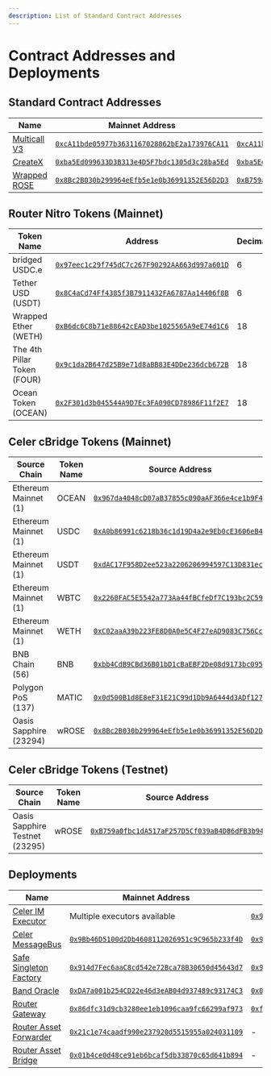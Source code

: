 ```yaml
---
description: List of Standard Contract Addresses
---
```


# Contract Addresses and Deployments

## Standard Contract Addresses

| Name                       | Mainnet Address                                            | Testnet Address                                            | Source                             |
|----------------------------|------------------------------------------------------------|------------------------------------------------------------|------------------------------------|
| [Multicall V3][multicall]  | [`0xcA11bde05977b3631167028862bE2a173976CA11`][mc-mainnet] | [`0xcA11bde05977b3631167028862bE2a173976CA11`][mc-testnet] | [Multicall3.sol][multicall-source] |
| [CreateX][createx]         | [`0xba5Ed099633D3B313e4D5F7bdc1305d3c28ba5Ed`][cx-mainnet] | [`0xba5Ed099633D3B313e4D5F7bdc1305d3c28ba5Ed`][cx-testnet] | [Createx.sol][createx-source]      |
| [Wrapped ROSE][wrose-dapp] | [`0x8Bc2B030b299964eEfb5e1e0b36991352E56D2D3`][wr-mainnet] | [`0xB759a0fbc1dA517aF257D5Cf039aB4D86dFB3b94`][wr-testnet] | [WrappedROSE.sol][wrose-source]    |

[multicall-source]: https://github.com/mds1/multicall/blob/main/src/Multicall3.sol
[multicall]: https://multicall3.com/
[mc-mainnet]: https://explorer.oasis.io/mainnet/sapphire/address/0xcA11bde05977b3631167028862bE2a173976CA11
[mc-testnet]: https://explorer.oasis.io/testnet/sapphire/address/0xcA11bde05977b3631167028862bE2a173976CA11

[createx]: https://github.com/pcaversaccio/createx/
[createx-source]: https://github.com/pcaversaccio/createx/blob/main/src/CreateX.sol
[cx-mainnet]: https://explorer.oasis.io/mainnet/sapphire/address/0xba5Ed099633D3B313e4D5F7bdc1305d3c28ba5Ed
[cx-testnet]: https://explorer.oasis.io/testnet/sapphire/address/0xba5Ed099633D3B313e4D5F7bdc1305d3c28ba5Ed

[wrose-dapp]: https://wrose.oasis.io/
[wrose-source]: https://github.com/oasisprotocol/sapphire-paratime/blob/main/contracts/contracts/WrappedROSE.sol
[wr-mainnet]: https://explorer.oasis.io/mainnet/sapphire/address/0x8Bc2B030b299964eEfb5e1e0b36991352E56D2D3
[wr-testnet]: https://explorer.oasis.io/testnet/sapphire/address/0xB759a0fbc1dA517aF257D5Cf039aB4D86dFB3b94

## Router Nitro Tokens (Mainnet)

| Token Name                  | Address                                                             | Decimals |
| --------------------------- | ------------------------------------------------------------------- | -------- |
| bridged USDC.e              | [`0x97eec1c29f745dC7c267F90292AA663d997a601D`][router-usdc-mainnet] | 6        |
| Tether USD (USDT)           | [`0x8C4aCd74Ff4385f3B7911432FA6787Aa14406f8B`][router-usdt-mainnet] | 6        |
| Wrapped Ether (WETH)        | [`0xB6dc6C8b71e88642cEAD3be1025565A9eE74d1C6`][router-weth-mainnet] | 18       |
| The 4th Pillar Token (FOUR) | [`0x9c1da2B647d25B9e71d8aBB83E4DDe236dcb672B`][router-four-mainnet] | 18       |
| Ocean Token (OCEAN)         | [`0x2F301d3b045544A9D7Ec3FA090CD78986F11f2E7`][router-ocean-mainnet]| 18       |

[router-usdc-mainnet]: https://explorer.oasis.io/mainnet/sapphire/address/0x97eec1c29f745dC7c267F90292AA663d997a601D
[router-usdt-mainnet]: https://explorer.oasis.io/mainnet/sapphire/address/0x8C4aCd74Ff4385f3B7911432FA6787Aa14406f8B
[router-weth-mainnet]: https://explorer.oasis.io/mainnet/sapphire/address/0xB6dc6C8b71e88642cEAD3be1025565A9eE74d1C6
[router-four-mainnet]: https://explorer.oasis.io/mainnet/sapphire/address/0x9c1da2B647d25B9e71d8aBB83E4DDe236dcb672B
[router-ocean-mainnet]: https://explorer.oasis.io/mainnet/sapphire/address/0x2F301d3b045544A9D7Ec3FA090CD78986F11f2E7

## Celer cBridge Tokens (Mainnet)
<!-- NOTE: this is generated using `_fetch-cbridge-tokens.py` -->
<!-- WARNING: please don't manually update the table! -->
| Source Chain | Token Name | Source Address | Dest. Chain | Dest Address |
| ------------ | ---------- | -------------- | ----------- | ------------ |
| Ethereum Mainnet (1) | OCEAN | [`0x967da4048cD07aB37855c090aAF366e4ce1b9F48`](https://etherscan.io/address/0x967da4048cD07aB37855c090aAF366e4ce1b9F48) | Oasis Sapphire (23294) | [`0x39d22B78A7651A76Ffbde2aaAB5FD92666Aca520`](https://explorer.oasis.io/mainnet/sapphire/address/0x39d22B78A7651A76Ffbde2aaAB5FD92666Aca520) |
| Ethereum Mainnet (1) | USDC | [`0xA0b86991c6218b36c1d19D4a2e9Eb0cE3606eB48`](https://etherscan.io/address/0xA0b86991c6218b36c1d19D4a2e9Eb0cE3606eB48) | Oasis Sapphire (23294) | [`0x2c2E3812742Ab2DA53a728A09F5DE670Aba584b6`](https://explorer.oasis.io/mainnet/sapphire/address/0x2c2E3812742Ab2DA53a728A09F5DE670Aba584b6) |
| Ethereum Mainnet (1) | USDT | [`0xdAC17F958D2ee523a2206206994597C13D831ec7`](https://etherscan.io/address/0xdAC17F958D2ee523a2206206994597C13D831ec7) | Oasis Sapphire (23294) | [`0xE48151964556381B33f93E05E36381Fd53Ec053E`](https://explorer.oasis.io/mainnet/sapphire/address/0xE48151964556381B33f93E05E36381Fd53Ec053E) |
| Ethereum Mainnet (1) | WBTC | [`0x2260FAC5E5542a773Aa44fBCfeDf7C193bc2C599`](https://etherscan.io/address/0x2260FAC5E5542a773Aa44fBCfeDf7C193bc2C599) | Oasis Sapphire (23294) | [`0xE9533976C590200E32d95C53f06AE12d292cFc47`](https://explorer.oasis.io/mainnet/sapphire/address/0xE9533976C590200E32d95C53f06AE12d292cFc47) |
| Ethereum Mainnet (1) | WETH | [`0xC02aaA39b223FE8D0A0e5C4F27eAD9083C756Cc2`](https://etherscan.io/address/0xC02aaA39b223FE8D0A0e5C4F27eAD9083C756Cc2) | Oasis Sapphire (23294) | [`0xfc6b18d694F2D137dB762B152736Ba098F9808d9`](https://explorer.oasis.io/mainnet/sapphire/address/0xfc6b18d694F2D137dB762B152736Ba098F9808d9) |
| BNB Chain (56) | BNB | [`0xbb4CdB9CBd36B01bD1cBaEBF2De08d9173bc095c`](https://bscscan.com/address/0xbb4CdB9CBd36B01bD1cBaEBF2De08d9173bc095c) | Oasis Sapphire (23294) | [`0xe95E3a9f1a45B5EDa71781448F6047d7B7e31cbF`](https://explorer.oasis.io/mainnet/sapphire/address/0xe95E3a9f1a45B5EDa71781448F6047d7B7e31cbF) |
| Polygon PoS (137) | MATIC | [`0x0d500B1d8E8eF31E21C99d1Db9A6444d3ADf1270`](https://polygonscan.com/address/0x0d500B1d8E8eF31E21C99d1Db9A6444d3ADf1270) | Oasis Sapphire (23294) | [`0xa349005a68FA33e8DACAAa850c45175bbcD49B19`](https://explorer.oasis.io/mainnet/sapphire/address/0xa349005a68FA33e8DACAAa850c45175bbcD49B19) |
| Oasis Sapphire (23294) | wROSE | [`0x8Bc2B030b299964eEfb5e1e0b36991352E56D2D3`](https://explorer.oasis.io/mainnet/sapphire/address/0x8Bc2B030b299964eEfb5e1e0b36991352E56D2D3) | BNB Chain (56) | [`0xF00600eBC7633462BC4F9C61eA2cE99F5AAEBd4a`](https://bscscan.com/address/0xF00600eBC7633462BC4F9C61eA2cE99F5AAEBd4a) |

## Celer cBridge Tokens (Testnet)
<!-- NOTE: this is generated using `_fetch-cbridge-tokens.py` -->
<!-- WARNING: please don't manually update the table! -->
| Source Chain | Token Name | Source Address | Dest. Chain | Dest Address |
| ------------ | ---------- | -------------- | ----------- | ------------ |
| Oasis Sapphire Testnet (23295) | wROSE | [`0xB759a0fbc1dA517aF257D5Cf039aB4D86dFB3b94`](https://testnet.explorer.sapphire.oasis.dev/address/0xB759a0fbc1dA517aF257D5Cf039aB4D86dFB3b94) | BSC Testnet (97) | [`0x26a6f43BaEDD1767c283e2555A9E1236E5aE3A55`](https://testnet.bscscan.com/address/0x26a6f43BaEDD1767c283e2555A9E1236E5aE3A55) |

## Deployments

| Name | Mainnet Address | Testnet Address | Source |
| ---- | --------------- | --------------- | ------ |
| [Celer IM Executor][message-executor] | Multiple executors available | [`0x9C850D230FFFaCEf1E2D1741a00080856630e455`][message-executor-testnet] | [Message Executor][message-executor-source] |
| [Celer MessageBus][message-bus] | [`0x9Bb46D5100d2Db4608112026951c9C965b233f4D`][message-bus-mainnet] | [`0x9Bb46D5100d2Db4608112026951c9C965b233f4D`][message-bus-testnet] | [Message bus][message-bus-source] |
| [Safe Singleton Factory][singleton-factory] | [`0x914d7Fec6aaC8cd542e72Bca78B30650d45643d7`][singleton-factory-mainnet] | [`0x914d7Fec6aaC8cd542e72Bca78B30650d45643d7`][singleton-factory-testnet] | [Singleton Factory][singleton-factory] |
| [Band Oracle][band-oracle] | [`0xDA7a001b254CD22e46d3eAB04d937489c93174C3`][band-oracle-mainnet] | [`0x0c2362c9A0586Dd7295549C65a4A5e3aFE10a88A`][band-oracle-testnet] | [Oracle][band-oracle-source] |
| [Router Gateway][router-gateway] | [`0x86dfc31d9cb3280ee1eb1096caa9fc66299af973`][router-gateway-mainnet] | [`0xfbE6D1e711CC2BC241dfa682CBbFF6D68bf62e67`][router-gateway-testnet] | [Gateway][router-gateway-source] |
| [Router Asset Forwarder][router-forwarder] | [`0x21c1e74caadf990e237920d5515955a024031109`][router-forwarder-mainnet] | - | [Asset Forwarder][router-forwarder-source] |
| [Router Asset Bridge][router-bridge] | [`0x01b4ce0d48ce91eb6bcaf5db33870c65d641b894`][router-bridge-mainnet] | - | [Asset Bridge][router-bridge-source] |

[message-executor]: https://im-docs.celer.network/developer/development-guide/message-executor
[message-executor-source]: https://github.com/celer-network/im-executor
[message-executor-testnet]: https://explorer.oasis.io/testnet/sapphire/address/0x9C850D230FFFaCEf1E2D1741a00080856630e455
[message-bus]: https://im-docs.celer.network/developer/development-guide/message-executor
[message-bus-source]: https://github.com/celer-network/sgn-v2-contracts/blob/6af81b55a13a7aacab9a4d92a38d374d46c0fdbf/contracts/message/messagebus/MessageBus.sol
[message-bus-mainnet]: https://explorer.oasis.io/mainnet/sapphire/address/0x9Bb46D5100d2Db4608112026951c9C965b233f4D
[message-bus-testnet]: https://explorer.oasis.io/testnet/sapphire/address/0x9Bb46D5100d2Db4608112026951c9C965b233f4D
[singleton-factory]: https://github.com/safe-global/safe-singleton-factory/
[singleton-factory-mainnet]: https://explorer.oasis.io/mainnet/sapphire/address/0x914d7Fec6aaC8cd542e72Bca78B30650d45643d7
[singleton-factory-testnet]: https://explorer.oasis.io/testnet/sapphire/address/0x914d7Fec6aaC8cd542e72Bca78B30650d45643d7
[band-oracle]: https://docs.bandchain.org/
[band-oracle-source]: https://github.com/bandprotocol/band-std-reference-contracts-solidity
[band-oracle-mainnet]: https://explorer.oasis.io/mainnet/sapphire/address/0xDA7a001b254CD22e46d3eAB04d937489c93174C3
[band-oracle-testnet]: https://explorer.oasis.io/testnet/sapphire/address/0x0c2362c9A0586Dd7295549C65a4A5e3aFE10a88A
[router-gateway]: https://docs.routerprotocol.com/develop/message-transfer-via-crosstalk/key-concepts/high-level-architecture
[router-forwarder]: https://docs.routerprotocol.com/develop/message-transfer-via-crosstalk/key-concepts/high-level-architecture
[router-bridge]: https://docs.routerprotocol.com/develop/message-transfer-via-crosstalk/key-concepts/high-level-architecture
[router-gateway-source]: https://github.com/router-protocol/router-contracts/tree/main/gateway/evm
[router-bridge-source]: https://github.com/router-protocol/router-contracts/tree/main/asset-bridge/evm
[router-forwarder-source]: https://github.com/router-protocol/router-contracts/tree/main/asset-forwarder/evm
[router-gateway-mainnet]: https://explorer.oasis.io/mainnet/sapphire/address/0x86DFc31d9cB3280eE1eB1096caa9fC66299Af973
[router-forwarder-mainnet]: https://explorer.oasis.io/mainnet/sapphire/address/0x21c1e74caadf990e237920d5515955a024031109
[router-bridge-mainnet]: https://explorer.oasis.io/mainnet/sapphire/address/0x01b4ce0d48ce91eb6bcaf5db33870c65d641b894
[router-gateway-testnet]: https://explorer.oasis.io/testnet/sapphire/address/0xfbE6D1e711CC2BC241dfa682CBbFF6D68bf62e67
